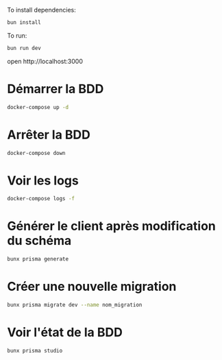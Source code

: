 To install dependencies:

```sh
bun install
```

To run:

```sh
bun run dev
```

open http://localhost:3000

# Démarrer la BDD

```sh
docker-compose up -d
```

# Arrêter la BDD

```sh
docker-compose down
```

# Voir les logs

```sh
docker-compose logs -f
```

# Générer le client après modification du schéma

```sh
bunx prisma generate
```

# Créer une nouvelle migration

```sh
bunx prisma migrate dev --name nom_migration
```

# Voir l'état de la BDD

```sh
bunx prisma studio
```
